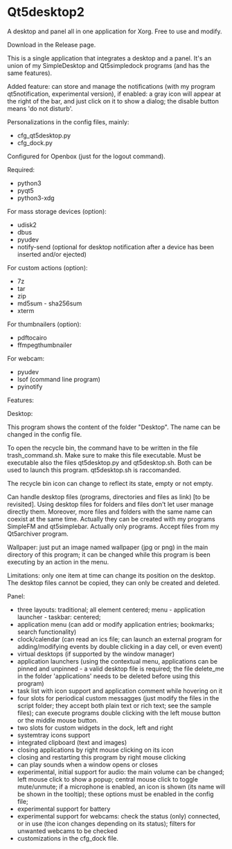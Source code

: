# Qt5desktop2
A desktop and panel all in one application for Xorg. Free to use and modify.

Download in the Release page.

This is a single application that integrates a desktop and a panel. It's an union of my SimpleDesktop and Qt5simpledock programs (and has the same features).

Added feature: can store and manage the notifications (with my program qt5notification, experimental version), if enabled: a gray icon will appear at the right of the bar, and just click on it to show a dialog; the disable button means 'do not disturb'. 

Personalizations in the config files, mainly:
- cfg_qt5desktop.py
- cfg_dock.py

Configured for Openbox (just for the logout command).

Required:
- python3
- pyqt5
- python3-xdg

For mass storage devices (option):
- udisk2
- dbus
- pyudev
- notify-send (optional for desktop notification after a device has been inserted and/or ejected)

For custom actions (option):
- 7z
- tar
- zip
- md5sum - sha256sum
- xterm

For thumbnailers (option):
- pdftocairo
- ffmpegthumbnailer

For webcam:
- pyudev
- lsof (command line program)
- pyinotify

Features:

Desktop:

This program shows the content of the folder "Desktop". The name can be changed in the config file.

To open the recycle bin, the command have to be written in the file trash_command.sh. Make sure to make this file executable. Must be executable also the files qt5desktop.py and qt5desktop.sh. Both can be used to launch this program. qt5desktop.sh is raccomanded.

The recycle bin icon can change to reflect its state, empty or not empty.

Can handle desktop files (programs, directories and files as link) [to be revisited]. Using desktop files for folders and files don't let user manage directly them. Moreover, more files and folders with the same name can coexist at the same time. Actually they can be created with my programs SimpleFM and qt5simplebar. Actually only programs. Accept files from my Qt5archiver program.

Wallpaper: just put an image named wallpaper (jpg or png) in the main directory of this program; it can be changed while this program is been executing by an action in the menu.

Limitations: only one item at time can change its position on the desktop. The desktop files cannot be copied, they can only be created and deleted.

Panel:
- three layouts: traditional; all element centered; menu - application launcher - taskbar: centered;
- application menu (can add or modify application entries; bookmarks; search functionality)
- clock/calendar (can read an ics file; can launch an external program for adding/modifying events by double clicking in a day cell, or even event)
- virtual desktops (if supported by the window manager)
- application launchers (using the contextual menu, applications can be pinned and unpinned - a valid desktop file is required; the file delete_me in the folder 'applications' needs to be deleted before using this program)
- task list with icon support and application comment while hovering on it
- four slots for periodical custom messagges (just modify the files in the script folder; they accept both plain text or rich text; see the sample files); can execute programs double clicking with the left mouse button or the middle mouse button.
- two slots for custom widgets in the dock, left and right
- systemtray icons support
- integrated clipboard (text and images)
- closing applications by right mouse clicking on its icon
- closing and restarting this program by right mouse clicking
- can play sounds when a window opens or closes
- experimental, initial support for audio: the main volume can be changed; left mouse click to show a popup; central mouse click to toggle mute/unmute; if a microphone is enabled, an icon is shown (its name will be shown in the tooltip); these options must be enabled in the config file;
- experimental support for battery
- experimental support for webcams: check the status (only) connected, or in use (the icon changes depending on its status); filters for unwanted webcams to be checked
- customizations in the cfg_dock file.
